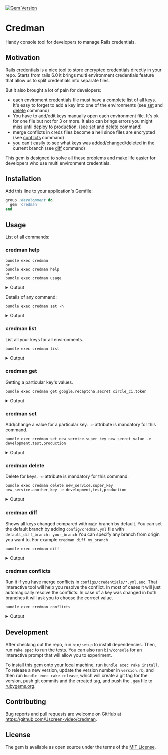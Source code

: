 [![Gem Version](https://badge.fury.io/rb/credman.svg)](https://badge.fury.io/rb/credman)

# Credman

Handy console tool for developers to manage Rails credentials.

## Motivation

Rails credentials is a nice tool to store encrypted credentials directly in your repo. Starts from rails 6.0 it brings multi environment credentials feature that allow us to split credentials into separate files.

But it also brought a lot of pain for developers:
- each enviroment credentials file must have a complete list of all keys. It's easy to forget to add a key into one of the environments (see [set](#credman-set) and [delete](#credman-delete) command)
- You have to add/edit keys manually open each environment file. It's ok for one file but not for 3 or more. It also can brings errors you might miss until deploy to production. (see [set](#credman-set) and [delete](#credman-delete) command)
- merge conflicts in creds files become a hell since files are encrypted (see [conflicts](#credman-conflicts) command)
- you can't easily to see what keys was added/changed/deleted in the current branch (see [diff](#credman-diff) command)

This gem is designed to solve all these problems and make life easier for developers who use multi environment credentials.

## Installation

Add this line to your application's Gemfile:

```ruby
group :development do
  gem 'credman'
end
```

## Usage

List of all commands:

### credman help
```
bundle exec credman
or
bundle exec credman help
or
bundle exec credman usage
```

<details>
  <summary>Output</summary>

```
Commands:
  credman conflicts                # Help to resolve merge conflicts for credentials
  credman delete KEYS              # Delete keys for given environments
  credman diff [BRANCH]            # Show credentials diff between given branch (heroku by default) and current changes
  credman get KEYS                 # Find keys in credentials files for each environment
  credman list                     # List of all keys for each environment
  credman set KEY VALUE            # Set a value to the key provided for given environments
```

</details>

Details of any command:

```
bundle exec credman set -h
```

<details>
  <summary>Output</summary>

```
Command:
  credman set

Usage:
  credman set KEY VALUE

Description:
  Set a value to the key provided for given environments

Arguments:
  KEY                               # REQUIRED
  VALUE                             # REQUIRED

Options:
  --environments=VALUE1,VALUE2,.., -e VALUE  # filter for environments, default: []
  --help, -h
```

</details>

### credman list
List all your keys for all environments.

```
bundle exec credman list
```

<details>
  <summary>Output</summary>

```
development:
	aws.api_key:	123
	...
test:
	aws.api_key:	nil
	...
production:
	aws.api_key:	nil
	...
```
</details>

### credman get
Getting a particular key's values.

```
bundle exec credman get google.recaptcha.secret circle_ci.token
```

<details>
  <summary>Output</summary>

```
development:
	google.recaptcha.secret:	nil
	circle_ci.token:	<secret>
test:
	google.recaptcha.secret:	nil
	circle_ci.token:	nil
production:
	google.recaptcha.secret:	<secret>
	circle_ci.token:	<secret>
```
</details>

### credman set

Add/change a value for a particular key. `-e` attribute is mandatory for this command.


```
bundle exec credman set new_service.super_key new_secret_value -e development,test,production
```

<details>
  <summary>Output</summary>

```
development:
	new_service.super_key:	ADDED: new_secret_value
test:
	new_service.super_key:	ADDED: new_secret_value
production:
	new_service.super_key:	ADDED: new_secret_value
```
</details>

### credman delete

Delete for keys. `-e` attribute is mandatory for this command.

```
bundle exec credman delete new_service.super_key new_service.another_key -e development,test,production
```

<details>
  <summary>Output</summary>

```
development:
	new_service.super_key:	✅ deleted
	new_service.another_key:	❌ key not found, can't delete
test:
	new_service.super_key:	✅ deleted
	new_service.another_key:	❌ key not found, can't delete
production:
	new_service.super_key:	✅ deleted
	new_service.another_key:	❌ key not found, can't delete
```
</details>

### credman diff

Shows all keys changed compared with `main` branch by default.
You can set the default branch by adding `config/credman.yml` file with `default_diff_branch: your_branch`
You can specify any branch from origin you want to. For example `credman diff my_branch`

```
bundle exec credman diff
```

<details>
  <summary>Output</summary>

```
development:
	new_service.super_key:	 ADDED: "new_secret_value"
test:
	new_service.super_key:	 ADDED: "new_secret_value"
production:
	new_service.super_key:	 ADDED: "new_secret_value"
```
</details>

### credman conflicts

Run it if you have merge conflicts in `configs/credentials/*.yml.enc`.
That interactive tool will help you resolve the conflict.
In most of cases it will just automagically resolve the conflicts.
In case of a key was changed in both branches it will ask you to choose the correct value.

```
bundle exec credman conflicts
```

<details>
  <summary>Output</summary>

```
development:
        ❗️ The key another_key changed in both branches, their: "another_value", our: "conflicting_value"
Which one should we use? Please type `their` or `our` to apply particular change or enter to abort.
> their
✅ another_key set as "another_value"
✅ Merged config for rspec has been saved
          resolves conflict with user input
```
</details>

## Development

After checking out the repo, run `bin/setup` to install dependencies. Then, run `rake spec` to run the tests. You can also run `bin/console` for an interactive prompt that will allow you to experiment.

To install this gem onto your local machine, run `bundle exec rake install`. To release a new version, update the version number in `version.rb`, and then run `bundle exec rake release`, which will create a git tag for the version, push git commits and the created tag, and push the `.gem` file to [rubygems.org](https://rubygems.org).

## Contributing

Bug reports and pull requests are welcome on GitHub at https://github.com/Uscreen-video/credman.

## License

The gem is available as open source under the terms of the [MIT License](https://opensource.org/licenses/MIT).

